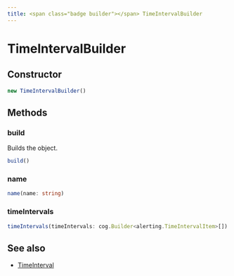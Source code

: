 ```yaml
---
title: <span class="badge builder"></span> TimeIntervalBuilder
---
```

# <span class="badge builder"></span> TimeIntervalBuilder

## Constructor

```typescript
new TimeIntervalBuilder()
```
## Methods

### <span class="badge object-method"></span> build

Builds the object.

```typescript
build()
```

### <span class="badge object-method"></span> name

```typescript
name(name: string)
```

### <span class="badge object-method"></span> timeIntervals

```typescript
timeIntervals(timeIntervals: cog.Builder<alerting.TimeIntervalItem>[])
```

## See also

 * <span class="badge object-type-interface"></span> [TimeInterval](./object-TimeInterval.md)
